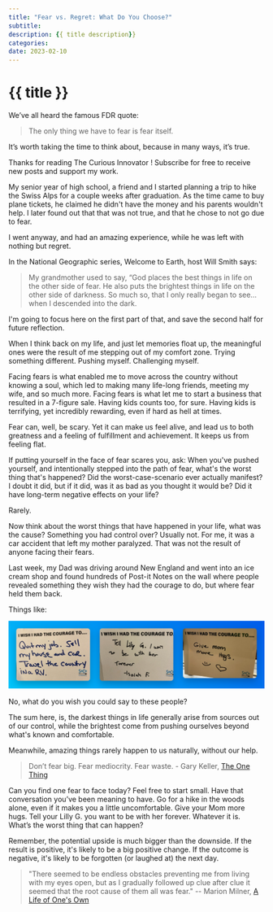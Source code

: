 ```yaml
---
title: "Fear vs. Regret: What Do You Choose?"
subtitle: 
description: {{ title description}}
categories:
date: 2023-02-10
---
```


# {{ title }}

We’ve all heard the famous FDR quote:

> The only thing we have to fear is fear itself.

It’s worth taking the time to think about, because in many ways, it’s true.

Thanks for reading The Curious Innovator ! Subscribe for free to receive new posts and support my work.

My senior year of high school, a friend and I started planning a trip to hike the Swiss Alps for a couple weeks after graduation. As the time came to buy plane tickets, he claimed he didn't have the money and his parents wouldn't help. I later found out that that was not true, and that he chose to not go due to fear.

I went anyway, and had an amazing experience, while he was left with nothing but regret.

In the National Geographic series, Welcome to Earth, host Will Smith says:

> My grandmother used to say, “God places the best things in life on the other side of fear. He also puts the brightest things in life on the other side of darkness. So much so, that I only really began to see… when I descended into the dark.

I'm going to focus here on the first part of that, and save the second half for future reflection.

When I think back on my life, and just let memories float up, the meaningful ones were the result of me stepping out of my comfort zone. Trying something different. Pushing myself. Challenging myself. 

Facing fears is what enabled me to move across the country without knowing a soul, which led to making many life-long friends, meeting my wife, and so much more. Facing fears is what let me to start a business that resulted in a 7-figure sale. Having kids counts too, for sure. Having kids is terrifying, yet incredibly rewarding, even if hard as hell at times.

Fear can, well, be scary. Yet it can make us feel alive, and lead us to both greatness and a feeling of fulfillment and achievement. It keeps us from feeling flat.

If putting yourself in the face of fear scares you, ask: When you've pushed yourself, and intentionally stepped into the path of fear, what's the worst thing that's happened? Did the worst-case-scenario ever actually manifest? I doubt it did, but if it did, was it as bad as you thought it would be? Did it have long-term negative effects on your life?

Rarely.

Now think about the worst things that have happened in your life, what was the cause? Something you had control over? Usually not. For me, it was a car accident that left my mother paralyzed. That was not the result of anyone facing their fears.

Last week, my Dad was driving around New England and went into an ice cream shop and found hundreds of Post-it Notes on the wall where people revealed something they wish they had the courage to do, but where fear held them back. 

Things like:

![](/img/2023-02-10/courage.png)

No, what do you wish you could say to these people?

The sum here, is, the darkest things in life generally arise from sources out of our control, while the brightest come from pushing ourselves beyond what's known and comfortable. 

Meanwhile, amazing things rarely happen to us naturally, without our help.

> Don’t fear big. Fear mediocrity. Fear waste. - Gary Keller, [The One Thing](https://amzn.to/3xebwxI)

Can you find one fear to face today? Feel free to start small. Have that conversation you’ve been meaning to have. Go for a hike in the woods alone, even if it makes you a little uncomfortable. Give your Mom more hugs. Tell your Lilly G. you want to be with her forever. Whatever it is. What’s the worst thing that can happen?

Remember, the potential upside is much bigger than the downside. If the result is positive, it's likely to be a big positive change. If the outcome is negative, it's likely to be forgotten (or laughed at) the next day.

> "There seemed to be endless obstacles preventing me from living with my eyes open, but as I gradually followed up clue after clue it seemed that the root cause of them all was fear."  -- Marion Milner,  [A Life of One's Own]()

